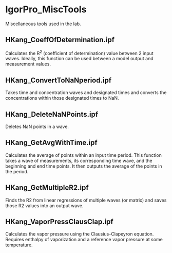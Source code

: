 # IgorPro_MiscTools
Miscellaneous tools used in the lab.

## HKang_CoeffOfDetermination.ipf

Calculates the R<sup>2</sup> (coefficient of determination) value between 2 input waves. Ideally, this function can be used between a model output and measurement values.

## HKang_ConvertToNaNperiod.ipf

Takes time and concentration waves and designated times and converts the concentrations within those designated times to NaN.

## HKang_DeleteNaNPoints.ipf

Deletes NaN points in a wave.

## HKang_GetAvgWithTime.ipf

Calculates the average of points within an input time period. This function takes a wave of measurements, its corresponding time wave, and the beginning and end time points. It then outputs the average of the points in the period.

## HKang_GetMultipleR2.ipf

Finds the R2 from linear regressions of multiple waves (or matrix) and saves those R2 values into an output wave.

## HKang_VaporPressClausClap.ipf

Calculates the vapor pressure using the Clausius-Clapeyron equation. Requires enthalpy of vaporization and a reference vapor pressure at some temperature.
